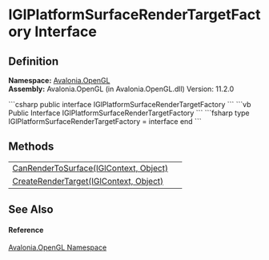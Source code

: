# IGlPlatformSurfaceRenderTargetFactory Interface




## Definition
**Namespace:** <a href="N_Avalonia_OpenGL">Avalonia.OpenGL</a>  
**Assembly:** Avalonia.OpenGL (in Avalonia.OpenGL.dll) Version: 11.2.0

<Tabs groupId="api-code-preview">
<TabItem value="csharp" label="C#">
```csharp
public interface IGlPlatformSurfaceRenderTargetFactory
```
</TabItem>
<TabItem value="vb" label="VB">
```vb
Public Interface IGlPlatformSurfaceRenderTargetFactory
```
</TabItem>
<TabItem value="fsharp" label="F#">
```fsharp
type IGlPlatformSurfaceRenderTargetFactory = interface end
```
</TabItem>
</Tabs>



## Methods
<table>
<tr>
<td><a href="M_Avalonia_OpenGL_IGlPlatformSurfaceRenderTargetFactory_CanRenderToSurface">CanRenderToSurface(IGlContext, Object)</a></td>
<td> </td>
</tr>
<tr>
<td><a href="M_Avalonia_OpenGL_IGlPlatformSurfaceRenderTargetFactory_CreateRenderTarget">CreateRenderTarget(IGlContext, Object)</a></td>
<td> </td>
</tr>
</table>

## See Also


#### Reference
<a href="N_Avalonia_OpenGL">Avalonia.OpenGL Namespace</a>  

